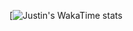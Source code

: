 [![Justin's WakaTime stats](https://github-readme-stats-blush-nu-45.vercel.app/api/wakatime?username=JustinLee9&theme=radical&layout=compact&v=2">)
